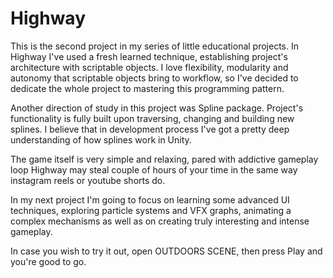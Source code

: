 # Highway

This is the second project in my series of little educational projects. In Highway I've used a fresh learned technique,
establishing project's architecture with scriptable objects. I love flexibility, modularity and autonomy that scriptable objects
bring to workflow, so I've decided to dedicate the whole project to mastering this programming pattern. 

Another direction of study in this project was Spline package. Project's functionality is fully built upon traversing, changing 
and building new splines. I believe that in development process I've got a pretty deep understanding of how splines work in Unity.

The game itself is very simple and relaxing, pared with addictive gameplay loop Highway may steal couple of hours of your time in 
the same way instagram reels or youtube shorts do. 

In my next project I'm going to focus on learning some advanced UI techniques, exploring particle systems and VFX graphs, animating 
a complex mechanisms as well as on creating truly interesting and intense gameplay.

In case you wish to try it out, open OUTDOORS SCENE, then press Play and you're good to go.

